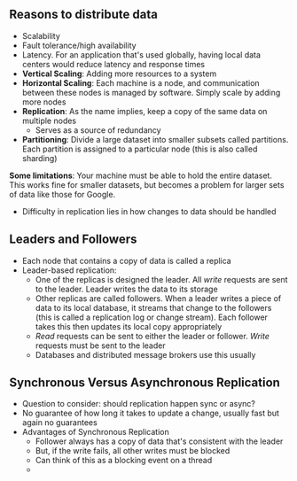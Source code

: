 ## Reasons to distribute data
- Scalability
- Fault tolerance/high availability
- Latency. For an application that's used globally, having local data centers would reduce latency and response times
- **Vertical Scaling**: Adding more resources to a system
- **Horizontal Scaling**: Each machine is a node, and communication between these nodes is managed by software. Simply scale by adding more nodes
- **Replication**: As the name implies, keep a copy of the same data on multiple nodes
	- Serves as a source of redundancy
- **Partitioning**: Divide a large dataset into smaller subsets called partitions. Each partition is assigned to a particular node (this is also called sharding)


**Some limitations**: Your machine must be able to hold the entire dataset. This works fine for smaller datasets, but becomes a problem for larger sets of data like those for Google.
- Difficulty in replication lies in how changes to data should be handled

## Leaders and Followers
- Each node that contains a copy of data is called a replica
- Leader-based replication: 
	- One of the replicas is designed the leader. All *write* requests are sent to the leader. Leader writes the data to its storage
	- Other replicas are called followers. When a leader writes a piece of data to its local database, it streams that change to the followers (this is called a replication log or change stream). Each follower takes this then updates its local copy appropriately
	- *Read* requests can be sent to either the leader or follower. *Write* requests must be sent to the leader
	- Databases and distributed message brokers use this usually

## Synchronous Versus Asynchronous Replication
- Question to consider: should replication happen sync or async?
- No guarantee of how long it takes to update a change, usually fast but again no guarantees 
- Advantages of Synchronous Replication
	- Follower always has a copy of data that's consistent with the leader
	- But, if the write fails, all other writes must be blocked
	- Can think of this as a blocking event on a thread
	- 

